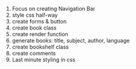 1. Focus on creating Navigation Bar
2. style css half-way
3. create forms & button
4. create book class
5. create render function
6. generate books: title, subject, author, language
7. create bookshelf class
8. create comments
9. Last minute styling in css
